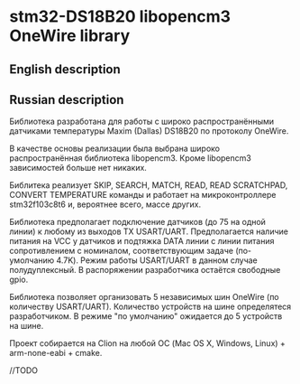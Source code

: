 # stm32-DS18B20 libopencm3 OneWire library

## English description

## Russian description

Библиотека разработана для работы с широко распространёнными датчиками температуры Maxim (Dallas) DS18B20
по протоколу OneWire.

В качестве основы реализации была выбрана широко распространённая библиотека libopencm3.
Кроме libopencm3 зависимостей больше нет никаких.

Библитека реализует SKIP, SEARCH, MATCH, READ, READ SCRATCHPAD, CONVERT TEMPERATURE  команды и работает на микроконтроллере 
stm32f103c8t6 и, вероятнее всего, массе других.

Библиотека предполагает подключение датчиков (до 75 на одной линии) к любому из выходов TX USART/UART. Предполагается наличие 
питания на VCC у датчиков и подтяжка DATA линии с линии питания сопротивлением с номиналом, соответствующим задаче 
(по-умолчанию 4.7K). Режим работы USART/UART в данном случае полудуплексный. В распоряжении разработчика остаётся свободные gpio.

Библиотека позволяет организовать 5 независимых шин OneWire (по количеству USART/UART). Количество устройств на шине определятеся 
разработчиком. В режиме "по умолчанию" ожидается до 5 устройств на шине. 

Проект собирается на Clion на любой ОС (Mac OS X, Windows, Linux) + arm-none-eabi + cmake.

//TODO
